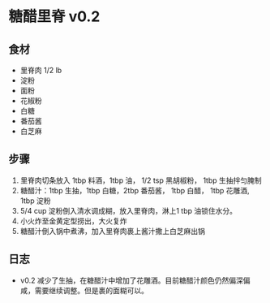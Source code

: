 # 糖醋里脊 v0.2
## 食材
- 里脊肉 1/2 lb
- 淀粉
- 面粉
- 花椒粉
- 白糖
- 番茄酱
- 白芝麻

## 步骤
1. 里脊肉切条放入 1tbp 料酒，1tbp 油， 1/2 tsp 黑胡椒粉， 1tbp 生抽拌匀腌制
2. 糖醋汁：1tbp 生抽，1tbp 白糖，2tbp 番茄酱， 1tbp 白醋， 1tbp 花雕酒, 1tbp 淀粉
3. 5/4 cup 淀粉倒入清水调成糊，放入里脊肉，淋上1 tbp 油锁住水分。
4. 小火炸至金黄定型捞出，大火复炸
5. 糖醋汁倒入锅中煮沸，加入里脊肉裹上酱汁撒上白芝麻出锅

## 日志
- v0.2 减少了生抽，在糖醋汁中增加了花雕酒。目前糖醋汁颜色仍然偏深偏咸，需要继续调整。但是裹的面糊可以。